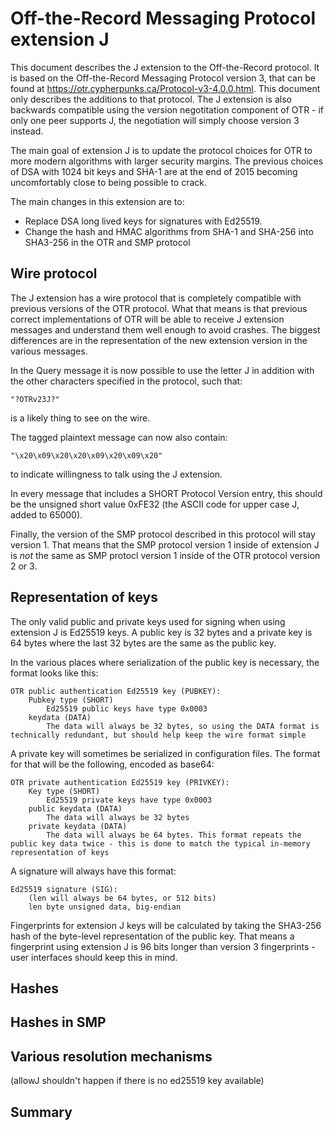 # Off-the-Record Messaging Protocol extension J

This document describes the J extension to the Off-the-Record protocol. It is based on the Off-the-Record Messaging Protocol version 3, that can be found at https://otr.cypherpunks.ca/Protocol-v3-4.0.0.html. This document only describes the additions to that protocol. The J extension is also backwards compatible using the version negotitation component of OTR - if only one peer supports J, the negotiation will simply choose version 3 instead.

The main goal of extension J is to update the protocol choices for OTR to more modern algorithms with larger security margins. The previous choices of DSA with 1024 bit keys and SHA-1 are at the end of 2015 becoming uncomfortably close to being possible to crack.

The main changes in this extension are to:

- Replace DSA long lived keys for signatures with Ed25519.
- Change the hash and HMAC algorithms from SHA-1 and SHA-256 into SHA3-256 in the OTR and SMP protocol

## Wire protocol

The J extension has a wire protocol that is completely compatible with previous versions of the OTR protocol. What that means is that previous correct implementations of OTR will be able to receive J extension messages and understand them well enough to avoid crashes. The biggest differences are in the representation of the new extension version in the various messages.

In the Query message it is now possible to use the letter J in addition with the other characters specified in the protocol, such that:

`"?OTRv23J?"`

is a likely thing to see on the wire.

The tagged plaintext message can now also contain:

`"\x20\x09\x20\x20\x09\x20\x09\x20"`

to indicate willingness to talk using the J extension.

In every message that includes a SHORT Protocol Version entry, this should be the unsigned short value 0xFE32 (the ASCII code for upper case J, added to 65000).

Finally, the version of the SMP protocol described in this protocol will stay version 1. That means that the SMP protocol version 1 inside of extension J is _not_ the same as SMP protocl version 1 inside of the OTR protocol version 2 or 3.

## Representation of keys

The only valid public and private keys used for signing when using extension J is Ed25519 keys. A public key is 32 bytes and a private key is 64 bytes where the last 32 bytes are the same as the public key.

In the various places where serialization of the public key is necessary, the format looks like this:

```
OTR public authentication Ed25519 key (PUBKEY):  
    Pubkey type (SHORT)  
        Ed25519 public keys have type 0x0003  
    keydata (DATA)  
        The data will always be 32 bytes, so using the DATA format is technically redundant, but should help keep the wire format simple  
```

A private key will sometimes be serialized in configuration files. The format for that will be the following, encoded as base64:

```
OTR private authentication Ed25519 key (PRIVKEY):  
    Key type (SHORT)  
        Ed25519 private keys have type 0x0003  
    public keydata (DATA)  
        The data will always be 32 bytes  
    private keydata (DATA)  
        The data will always be 64 bytes. This format repeats the public key data twice - this is done to match the typical in-memory representation of keys  
```

A signature will always have this format:

```
Ed25519 signature (SIG):  
    (len will always be 64 bytes, or 512 bits)  
    len byte unsigned data, big-endian  
```

Fingerprints for extension J keys will be calculated by taking the SHA3-256 hash of the byte-level representation of the public key. That means a fingerprint using extension J is 96 bits longer than version 3 fingerprints - user interfaces should keep this in mind.

## Hashes

## Hashes in SMP

## Various resolution mechanisms

(allowJ shouldn't happen if there is no ed25519 key available)

## Summary
